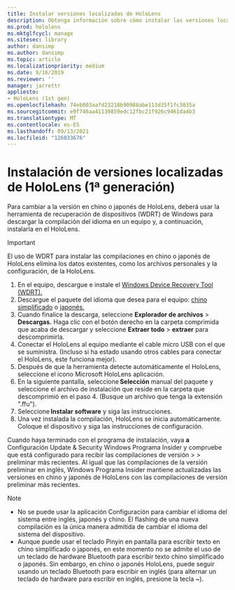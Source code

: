 ```yaml
---
title: Instalar versiones localizadas de HoloLens
description: Obtenga información sobre cómo instalar las versiones localizadas de HoloLens (1.ª generación), incluidas las versiones china y japonesa.
ms.prod: hololens
ms.mktglfcycl: manage
ms.sitesec: library
author: dansimp
ms.author: dansimp
ms.topic: article
ms.localizationpriority: medium
ms.date: 9/16/2019
ms.reviewer: ''
manager: jarrettr
appliesto:
- HoloLens (1st gen)
ms.openlocfilehash: 74eb003aafd23218b90988abe113d35f1fc3035a
ms.sourcegitcommit: e9f746aa41139859edc12fbc21f926c9461da4b3
ms.translationtype: MT
ms.contentlocale: es-ES
ms.lasthandoff: 09/13/2021
ms.locfileid: "126033676"
---
```

# <a name="install-localized-versions-of-hololens-1st-gen"></a>Instalación de versiones localizadas de HoloLens (1ª generación)

Para cambiar a la versión en chino o japonés de HoloLens, deberá usar la herramienta de recuperación de dispositivos (WDRT) de Windows para descargar la compilación del idioma en un equipo y, a continuación, instalarla en el HoloLens.

> [!IMPORTANT]
> El uso de WDRT para instalar las compilaciones en chino o japonés de HoloLens elimina los datos existentes, como los archivos personales y la configuración, de la HoloLens. 

1. En el equipo, descargue e instale el [Windows Device Recovery Tool (WDRT).](https://support.microsoft.com/help/12379)
1. Descargue el paquete del idioma que desea para el equipo: [chino simplificado](https://aka.ms/hololensdownload-ch) o [japonés.](https://aka.ms/hololensdownload-jp)
1. Cuando finalice la descarga, seleccione **Explorador de archivos**  >  **Descargas.** Haga clic con el botón derecho en la carpeta comprimida que acaba de descargar y seleccione **Extraer todo**  >  **extraer** para descomprimirla.
1. Conectar el HoloLens al equipo mediante el cable micro USB con el que se suministra. (Incluso si ha estado usando otros cables para conectar el HoloLens, este funciona mejor).
1. Después de que la herramienta detecte automáticamente el HoloLens, seleccione el icono Microsoft HoloLens aplicación.
1. En la siguiente pantalla, seleccione **Selección** manual del paquete y seleccione el archivo de instalación que reside en la carpeta que   descomprimió en el paso 4. (Busque un archivo que tenga la extensión ".ffu"). 
1. Seleccione **Instalar software** y siga las instrucciones. 
1. Una vez instalada la compilación, HoloLens se inicia automáticamente. Coloque el dispositivo y siga las instrucciones de configuración. 

Cuando haya terminado con el programa de instalación, vaya **a** Configuración Update & Security Windows Programa Insider y compruebe que está configurado para recibir las compilaciones de versión  >    >  preliminar más recientes. Al igual que las compilaciones de la versión preliminar en inglés, Windows Programa Insider mantiene actualizadas las versiones en chino y japonés de HoloLens con las compilaciones de versión preliminar más recientes.

> [!NOTE]
>  
> - No se puede usar la aplicación Configuración para cambiar el idioma del sistema entre inglés, japonés y chino. El flashing de una nueva compilación es la única manera admitida de cambiar el idioma del sistema del dispositivo.
> - Aunque puede usar el teclado Pinyin en pantalla para escribir texto en chino simplificado o japonés, en este momento no se admite el uso de un teclado de hardware Bluetooth para escribir texto chino simplificado o japonés.  Sin embargo, en chino o japonés HoloLens, puede seguir usando un teclado Bluetooth para escribir en inglés (para alternar un teclado de hardware para escribir en inglés, presione la tecla ~).
